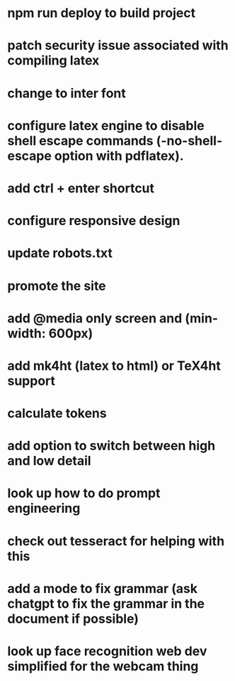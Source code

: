 # npm run deploy to build project

# patch security issue associated with compiling latex
# change to inter font
# configure latex engine to disable shell escape commands (-no-shell-escape option with pdflatex).
# add ctrl + enter shortcut
# configure responsive design
# update robots.txt
# promote the site
# add @media only screen and (min-width: 600px)
# add mk4ht (latex to html) or TeX4ht support
# calculate tokens
# add option to switch between high and low detail
# look up how to do prompt engineering
# check out tesseract for helping with this
# add a mode to fix grammar (ask chatgpt to fix the grammar in the document if possible)
# look up face recognition web dev simplified for the webcam thing